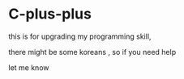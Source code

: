 # C-plus-plus

this is for upgrading my programming skill,

there might be some koreans , so if you need help

let me know
